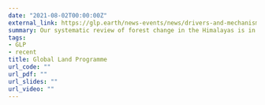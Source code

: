 ```yaml
---
date: "2021-08-02T00:00:00Z"
external_link: https://glp.earth/news-events/news/drivers-and-mechanisms-forest-change-himalayas
summary: Our systematic review of forest change in the Himalayas is in the GLP News.
tags:
- GLP
- recent
title: Global Land Programme
url_code: ""
url_pdf: ""
url_slides: ""
url_video: ""
---
```

